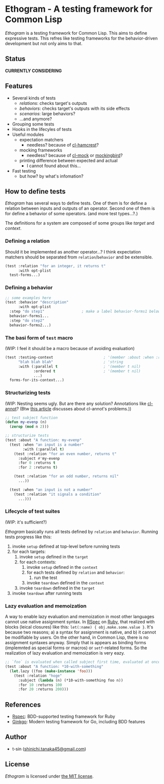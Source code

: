 # Ethogram - A testing framework for Common Lisp

*Ethogram* is a testing framework for Common Lisp. This aims to define expressive tests. This refres like testing frameworks for the behavior-driven development but not only aims to that.

## Status

**CURRENTLY CONSIDERING**

## Features

- Several kinds of tests
    - *relations*: checks target's outputs
    - *behaviors*: checks target's outputs with its side effects
    - *scenarios*: large behaviors?
    - ...and anymore?
- Grouping some tests
- Hooks in the lifecyles of tests
- Useful modules
    - expectation matchers
        - needless? because of [cl-hamcrest](https://github.com/40ants/cl-hamcrest)?
    - mocking frameworks
        - needless? because of [cl-mock](https://github.com/Ferada/cl-mock) or [mockingbird](https://github.com/Chream/mockingbird)?
    - printing difference between expected and actual
        - I cannot found about this...
- Fast testing
    - but how? by what's infomation?

## How to define tests

*Ethogram* has several ways to define tests. One of them is for define a relation between inputs and outputs of an operator. Second one of them is for define a behavior of some operators. (and more test types...?.)

The definitions for a system are composed of some groups like *target* and *context*.

### Defining a relation

Should it be implemented as another operator...? I think expectation matchers should be separated from `relation`/`behavior` and be extensible.

```lisp
(test :relation "for an integer, it returns t"
      :with opt-plist
  test-forms...)
```

### Defining a behavior

```lisp
;; some examples here
(test :behavior "description"
      :with opt-plist
  :step "do step1"                 ; make a label behavior-forms1 below. :step is temporal name...
  behavior-forms1...
  :step "do step2"
  behavior-forms2...)
```

### The basi form of `test` macro

(WIP: I feel it should be a macro because of avoiding evaluation)

```lisp
(test :testing-context                       ; '(member :about :when :relation :behavior)
      "blah blah blah"                       ; 'string
      :with (:parallel t                     ; '(member t nil)
             :ordered t                      ; '(member t nil)
             ...)
  forms-for-its-context...)
```

### Structurizing tests

(WIP: Nesting seems ugly. But are there any solution? Annotations like [cl-annot](https://github.com/m2ym/cl-annot)? (Btw [this article](https://y2q-actionman.hatenablog.com/entry/2019/12/20/) discusses about cl-annot's problems.))

```lisp
;; test subject function
(defun my-evenp (n)
  (zerop (mod n 2)))

;; structurize tests
(test :about "A function: my-evenp"
  (test :when "an input is a number"
        :with (:parallel t)
    (test :relation "for an even number, returns t"
      :subject #'my-evenp
      :for 0 :returns t
      :for 2 :returns t)

    (test :relation "for an odd number, returns nil"
      ...))

  (test :when "an input is not a number"
    (test :relation "it signals a condition"
      ...)))
```

### Lifecycle of test suites

(WIP: it's sufficient?)

*Ethogram* basically runs all tests defined by `relation` and `behavior`. Running tests progress like this:

1. invoke `setup` defined at top-level before running tests
2. for each targets:
    1. invoke `setup` defined in the `target`
    2. for each contexts:
        1. invoke `setup` defined in the `context`
        2. for each tests defined by `relation` and `behavior`:
            1. run the test
        3. invoke `teardown` defined in the `context`
    3. invoke `teardown` defined in the `target`
3. invoke `teardown` after running tests

### Lazy evaluation and memoization

A way to enable lazy evaluation and memoization in most other languages cannot use native assignment syntax. In [RSpec](https://rspec.info) on [Ruby](https://www.ruby-lang.org/), that realized with blocks (leical closures) like this: `let(:name) { obj.make.some.value }`. It's because two reasons; a) a syntax for assignment is native, and b) it cannot be modifiable by users. On the other hand, in Common Lisp, there is no assignment syntaxes anyway. Simply that is appears as binding forms (implemnted as special forms or macros) or `setf`-related forms. So the realization of lazy evaluation and memoization is very eazy.

```lisp
;; `foo` is evaluated when called subject first time, evaluated at once and memoized
(test :about "A function: *10-with-something"
  (let.lazy ((foo (make-instance 'foo)))
    (test :relation "hoge"
      :subject (lambda (n) (*10-with-something foo n))
      :for 10 :returns 100
      :for 20 :returns 200)))
```

## References

- [Rspec](https://github.com/rspec/rspec-metagem): BDD-supported testing framework for Ruby
- [Ginkgo](https://github.com/onsi/ginkgo): Modern testing framework for Go, including BDD features

## Author

- t-sin (<shinichi.tanaka45@gmail.com>)

## License

*Ethogram* is licensed under [the MIT license](LICENSE).
